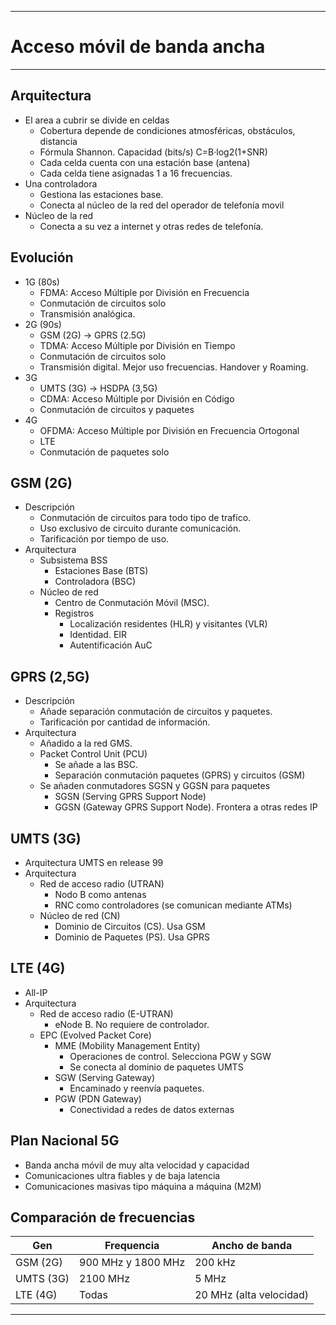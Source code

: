 
---
# Acceso móvil de banda ancha
---
## Arquitectura
- El area a cubrir se divide en celdas
	- Cobertura depende de condiciones atmosféricas, obstáculos, distancia
	- Fórmula Shannon. Capacidad (bits/s) C=B·log2(1+SNR)
	- Cada celda cuenta con una estación base (antena)
	- Cada celda tiene asignadas 1 a 16 frecuencias.
- Una controladora
	- Gestiona las estaciones base.
	- Conecta al núcleo de la red del operador de telefonía movil
- Núcleo de la red 
	- Conecta a su vez a internet y otras redes de telefonía.
## Evolución
- 1G (80s)
	- FDMA: Acceso Múltiple por División en Frecuencia
	- Conmutación de circuitos solo
	- Transmisión analógica.
- 2G (90s)
	- GSM (2G) -> GPRS (2.5G)
	- TDMA: Acceso Múltiple por División en Tiempo
	- Conmutación de circuitos solo
	- Transmisión digital. Mejor uso frecuencias. Handover y Roaming.
- 3G
	- UMTS (3G) -> HSDPA (3,5G)
	- CDMA: Acceso Múltiple por División en Código
	- Conmutación de circuitos y paquetes
- 4G
	- OFDMA: Acceso Múltiple por División en Frecuencia Ortogonal
	- LTE
	- Conmutación de paquetes solo
## GSM (2G)
- Descripción
	- Conmutación de circuitos para todo tipo de trafico.
	- Uso exclusivo de circuito durante comunicación.
	- Tarificación por tiempo de uso.
- Arquitectura
	- Subsistema BSS
		- Estaciones Base (BTS)
		- Controladora (BSC)
	- Núcleo de red
		- Centro de Conmutación Móvil (MSC).
		- Registros
			- Localización residentes (HLR) y visitantes (VLR)
			- Identidad. EIR
			- Autentificación AuC
## GPRS (2,5G)
- Descripción
	- Añade separación conmutación de circuitos y paquetes.
	- Tarificación por cantidad de información.
- Arquitectura
	- Añadido a la red GMS.
	- Packet Control Unit (PCU) 
		- Se añade a las BSC.
		- Separación conmutación paquetes (GPRS) y circuitos (GSM)
	- Se añaden conmutadores SGSN y GGSN para paquetes
		- SGSN (Serving GPRS Support Node)
		- GGSN (Gateway GPRS Support Node). Frontera a otras redes IP
## UMTS (3G)
- Arquitectura UMTS en release 99
- Arquitectura
	- Red de acceso radio (UTRAN)
		- Nodo B como antenas
		- RNC como controladores (se comunican mediante ATMs)
	- Núcleo de red (CN)
		- Dominio de Circuitos (CS). Usa GSM
		- Dominio de Paquetes (PS). Usa GPRS
## LTE (4G)
- All-IP
- Arquitectura
	- Red de acceso radio (E-UTRAN)
		- eNode B. No requiere de controlador.
	- EPC (Evolved Packet Core)
		- MME (Mobility Management Entity)
			- Operaciones de control. Selecciona PGW y SGW
			- Se conecta al dominio de paquetes UMTS
		- SGW (Serving Gateway)
			- Encaminado y reenvía paquetes.
		- PGW (PDN Gateway)
			- Conectividad a redes de datos externas
## Plan Nacional 5G
- Banda ancha móvil de muy alta velocidad y capacidad
- Comunicaciones ultra fiables y de baja latencia
- Comunicaciones masivas tipo máquina a máquina (M2M)
## Comparación de frecuencias

| Gen       | Frequencia         | Ancho de banda          |
| --------- | ------------------ | ----------------------- |
| GSM (2G)  | 900 MHz y 1800 MHz | 200 kHz                 |
| UMTS (3G) | 2100 MHz           | 5 MHz                   |
| LTE (4G)  | Todas              | 20 MHz (alta velocidad) |

---
